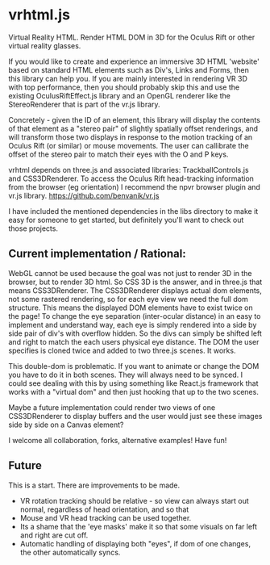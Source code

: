 vrhtml.js
======

Virtual Reality HTML.
Render HTML DOM in 3D for the Oculus Rift or other virtual reality glasses.

If you would like to create and experience an immersive  3D HTML 'website' based on standard HTML elements such as Div's, Links and Forms, then this library can help you.
If you are mainly interested in rendering VR 3D with top performance, then you should probably skip this and use the existing OculusRiftEffect.js library and an OpenGL renderer like the StereoRenderer that is part of the vr.js library.

Concretely - given the ID of an element, this library will display the contents of that element as a "stereo pair" of slightly spatially offset renderings, and will transform those two displays in response to the motion tracking of an Oculus Rift (or similar) or mouse movements. The user can callibrate the offset of the stereo pair to match their eyes with the O and P keys.
 
vrhtml depends on three.js and associated libraries: TrackballControls.js and CSS3DRenderer.
To access the Oculus Rift head-tracking information from the browser (eg orientation) I recommend the npvr browser plugin and vr.js library. https://github.com/benvanik/vr.js

I have included the mentioned dependencies in the libs directory to make it easy for someone to get started, but definitely you'll want to check out those projects.

## Current implementation / Rational:
WebGL cannot be used because the goal was not just to render 3D in the browser, but to render 3D html. So CSS 3D is the answer, and in three.js that means CSS3DRenderer.
The CSS3DRenderer displays actual dom elements, not some rastered rendering, so for each eye view we need the full dom structure. This means the displayed DOM elements have to exist twice on the page! To change the eye separation (inter-ocular distance) in an easy to implement and understand way, each eye is simply rendered into a side by side pair of div's with overflow hidden. So the divs can simply be shifted left and right to match the each users physical eye distance.
The DOM the user specifies is cloned twice and added to two three.js scenes. It works. 

This double-dom is problematic. If you want to animate or change the DOM you have to do it in both scenes. They will always need to be synced.
I could see dealing with this by using something like React.js framework that works with a "virtual dom" and then just hooking that up to the two scenes.

Maybe a future implementation could render two views of one CSS3DRenderer to display buffers and the user would just see these images side by side on a Canvas element?

I welcome all collaboration, forks, alternative examples! Have fun!

## Future
This is a start. There are improvements to be made.
 * VR rotation tracking should be relative - so view can always start out normal, regardless of head orientation, and so that
 * Mouse and VR head tracking can be used together.
 * Its a shame that the 'eye masks' make it so that some visuals on far left and right are cut off.
* Automatic handling of displaying both "eyes", if dom of one changes, the other automatically syncs.
